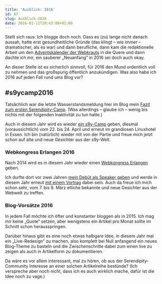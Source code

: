 ```yaml
---
title: 'Ausblick: 2016'
id: 67
slug: Ausblick-2016
date: 2016-01-11T20:43:00+01:00
---
```


Stellt sich raus: Ich blogge doch noch. Dass es (zu) lange nicht danach aussah, hatte erst gesundheitliche Gründe (das klingt – wie immer – dramatischer, als es war) und dann berufliche, dann kam die redaktionelle Arbeit um den [Adventskalender der Webkrauts](http://webkrauts.de/serien/adventskalender/2015) in die Quere und dann dachte ich mir, ein sauberer „Neuanfang“ in 2016 sei doch auch okay.

An dieser Stelle ist es sicherlich sinnvoll, für 2016 den Mund ordentlich voll zu nehmen und das großspurig öffentlich anzukündigen. Was also habe ich 2016 auf jeden Fall rund ums Blog vor?

## #s9ycamp2016

Tatsächlich war die letzte Wasserstandsmeldung hier im Blog mein [Fazit zum ersten Serendipity-Camp](/archiv/66/Not-mainstream-since-2002.html). (Was allerdings – glaube ich – wenig bis nichts mit der folgenden Inaktivität zu tun hatte.)

Auch in diesem Jahr wird es wieder [ein s9y-Camp](https://gist.github.com/yellowled/f2364bb4792d37712d5f) geben, diesmal (voraussichtlich) vom 22. bis 24. April und erneut im grandiosen Linuxhotel in Essen. Ich bin (natürlich) wieder mit von der Partie und freue mich jetzt schon auf alte und neue Gesichter aus der s9y-Welt.

### Webkongress Erlangen 2016

Nach 2014 wird es in diesem Jahr wieder einen [Webkongress Erlangen](https://www.webkongress.fau.de) geben.

Ich durfte dort vor zwei Jahren [mein Debüt als Speaker geben](/archiv/50/Rueckblick-Webkongress-Erlangen-2014.html) und werde in diesem Jahr erneut [mit einem Vortrag](https://www.webkongress.fau.de/referenten/matthias-mees/) dabei sein. Auch da freue ich mich schon sehr, vom 7. bis 9. März etliche bekannte und neue Gesichter aus der Webwelt zu treffen.

### Blog-Vorsätze 2016

In jedem Fall möchte ich öfter und konstanter bloggen als in 2015. Ich mag mir keine „Quote“ setzen, aber wenigstens ein Artikel pro Monat sollte im Schnitt schon herausspringen.

Darüber hinaus gibt es eine noch etwas halbgare Idee, in diesem Jahr mal ein „Live-Redesign“ zu machen, also komplett bei Null anfangend ein neues Blog-Theme zu basteln und die Zwischenschritte dabei zum einen live zu zeigen als auch in Artikelform zu dokumentieren.

Da wäre es vor allem interessant, mal zu hören, ob aus der Serendipity-Community Interesse an einer solchen Artikelreihe bestünde? (Ich verspreche aber noch nicht, dass ich es auch wirklich mache, dafür ist die Idee noch zu vage.)
